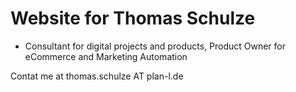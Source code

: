# Website for Thomas Schulze

- Consultant for digital projects and products, Product Owner for eCommerce and Marketing Automation

Contat me at thomas.schulze AT plan-l.de

